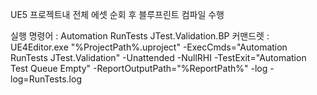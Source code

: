 UE5
프로젝트내 전체 에셋 순회 후
블루프린트 컴파일 수행

실행 명령어 : Automation RunTests JTest.Validation.BP
커맨드렛 : UE4Editor.exe "%ProjectPath%.uproject" -ExecCmds="Automation RunTests JTest.Validation" -Unattended -NullRHI -TestExit="Automation Test Queue Empty" -ReportOutputPath="%ReportPath%" -log -log=RunTests.log
